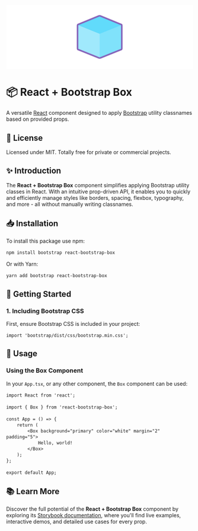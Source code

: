 ![React + Bootstrap Box](https://raw.githubusercontent.com/andrewdyer/andrewdyer/refs/heads/main/assets/images/covers/react-bootstrap-box.png)

# 📦 React + Bootstrap Box

A versatile [React](https://react.dev/) component designed to apply [Bootstrap](https://getbootstrap.com/) utility classnames based on provided props.

## 📄 License

Licensed under MIT. Totally free for private or commercial projects.

## ✨ Introduction

The **React + Bootstrap Box** component simplifies applying Bootstrap utility classes in React. With an intuitive prop-driven API, it enables you to quickly and efficiently manage styles like borders, spacing, flexbox, typography, and more - all without manually writing classnames.

## 📥 Installation

To install this package use npm:

```bash
npm install bootstrap react-bootstrap-box
```

Or with Yarn:

```bash
yarn add bootstrap react-bootstrap-box
```

## 🚀 Getting Started

### 1. Including Bootstrap CSS

First, ensure Bootstrap CSS is included in your project:

```tsx
import 'bootstrap/dist/css/bootstrap.min.css';
```

## 📖 Usage

### Using the Box Component

In your `App.tsx`, or any other component, the `Box` component can be used:

```tsx
import React from 'react';

import { Box } from 'react-bootstrap-box';

const App = () => {
    return (
        <Box background="primary" color="white" margin="2" padding="5">
            Hello, world!
        </Box>
    );
};

export default App;
```

## 📚 Learn More

Discover the full potential of the **React + Bootstrap Box** component by exploring its [Storybook documentation](https://box.andrewdyer.rocks/), where you'll find live examples, interactive demos, and detailed use cases for every prop.
